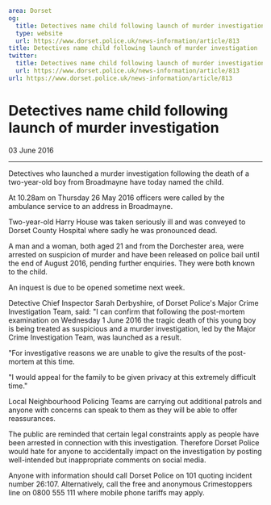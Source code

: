 ```yaml
area: Dorset
og:
  title: Detectives name child following launch of murder investigation
  type: website
  url: https://www.dorset.police.uk/news-information/article/813
title: Detectives name child following launch of murder investigation |
twitter:
  title: Detectives name child following launch of murder investigation
  url: https://www.dorset.police.uk/news-information/article/813
url: https://www.dorset.police.uk/news-information/article/813
```

# Detectives name child following launch of murder investigation

03 June 2016

* * *

Detectives who launched a murder investigation following the death of a two-year-old boy from Broadmayne have today named the child.

At 10.28am on Thursday 26 May 2016 officers were called by the ambulance service to an address in Broadmayne.

Two-year-old Harry House was taken seriously ill and was conveyed to Dorset County Hospital where sadly he was pronounced dead.

 A man and a woman, both aged 21 and from the Dorchester area, were arrested on suspicion of murder and have been released on police bail until the end of August 2016, pending further enquiries. They were both known to the child.

An inquest is due to be opened sometime next week.

Detective Chief Inspector Sarah Derbyshire, of Dorset Police's Major Crime Investigation Team, said: "I can confirm that following the post-mortem examination on Wednesday 1 June 2016 the tragic death of this young boy is being treated as suspicious and a murder investigation, led by the Major Crime Investigation Team, was launched as a result.

"For investigative reasons we are unable to give the results of the post-mortem at this time.

"I would appeal for the family to be given privacy at this extremely difficult time."

Local Neighbourhood Policing Teams are carrying out additional patrols and anyone with concerns can speak to them as they will be able to offer reassurances.

The public are reminded that certain legal constraints apply as people have been arrested in connection with this investigation. Therefore Dorset Police would hate for anyone to accidentally impact on the investigation by posting well-intended but inappropriate comments on social media.

Anyone with information should call Dorset Police on 101 quoting incident number 26:107. Alternatively, call the free and anonymous Crimestoppers line on 0800 555 111 where mobile phone tariffs may apply.
